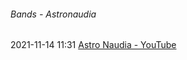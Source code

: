 ######  Bands - Astronaudia

2021-11-14 11:31 [Astro Naudia - YouTube](https://m.youtube.com/channel/UCUa4-rK0R2iHJCBkpM7nvHw)



